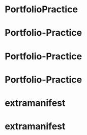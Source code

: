 # PortfolioPractice
# Portfolio-Practice
# Portfolio-Practice
# Portfolio-Practice
# extramanifest
# extramanifest
